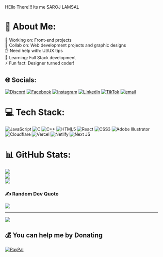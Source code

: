 HEllo There!!!
Its me SAROJ LAMSAL
# 💫 About Me:
📡 Working on: Front-end projects<br>🤝 Collab on: Web development projects and graphic designs<br>✋ Need help with: UI/UX tips<br>🌱 Learning: Full Stack development<br>⚡ Fun fact: Designer turned coder!


## 🌐 Socials:
[![Discord](https://img.shields.io/badge/Discord-%237289DA.svg?logo=discord&logoColor=white)](https://discord.gg/saroj_lamsal) [![Facebook](https://img.shields.io/badge/Facebook-%231877F2.svg?logo=Facebook&logoColor=white)](https://facebook.com/sarojlamsal005) [![Instagram](https://img.shields.io/badge/Instagram-%23E4405F.svg?logo=Instagram&logoColor=white)](https://instagram.com/_sarojlamsal) [![LinkedIn](https://img.shields.io/badge/LinkedIn-%230077B5.svg?logo=linkedin&logoColor=white)](https://linkedin.com/in/saroj-lamsal) [![TikTok](https://img.shields.io/badge/TikTok-%23000000.svg?logo=TikTok&logoColor=white)](https://tiktok.com/@saroj_lamsal) [![email](https://img.shields.io/badge/Email-D14836?logo=gmail&logoColor=white)](mailto:slamsal005@gmail.com) 

# 💻 Tech Stack:
![JavaScript](https://img.shields.io/badge/javascript-%23323330.svg?style=for-the-badge&logo=javascript&logoColor=%23F7DF1E) ![C](https://img.shields.io/badge/c-%2300599C.svg?style=for-the-badge&logo=c&logoColor=white) ![C++](https://img.shields.io/badge/c++-%2300599C.svg?style=for-the-badge&logo=c%2B%2B&logoColor=white) ![HTML5](https://img.shields.io/badge/html5-%23E34F26.svg?style=for-the-badge&logo=html5&logoColor=white) ![React](https://img.shields.io/badge/react-%2320232a.svg?style=for-the-badge&logo=react&logoColor=%2361DAFB) ![CSS3](https://img.shields.io/badge/css3-%231572B6.svg?style=for-the-badge&logo=css3&logoColor=white) ![Adobe Illustrator](https://img.shields.io/badge/adobe%20illustrator-%23FF9A00.svg?style=for-the-badge&logo=adobe%20illustrator&logoColor=white) ![Cloudflare](https://img.shields.io/badge/Cloudflare-F38020?style=for-the-badge&logo=Cloudflare&logoColor=white) ![Vercel](https://img.shields.io/badge/vercel-%23000000.svg?style=for-the-badge&logo=vercel&logoColor=white) ![Netlify](https://img.shields.io/badge/netlify-%23000000.svg?style=for-the-badge&logo=netlify&logoColor=#00C7B7) ![Next JS](https://img.shields.io/badge/Next-black?style=for-the-badge&logo=next.js&logoColor=white)
# 📊 GitHub Stats:
![](https://github-readme-stats.vercel.app/api?username=s-lamsal&theme=dark&hide_border=false&include_all_commits=false&count_private=false)<br/>
![](https://nirzak-streak-stats.vercel.app/?user=s-lamsal&theme=dark&hide_border=false)<br/>
![](https://github-readme-stats.vercel.app/api/top-langs/?username=s-lamsal&theme=dark&hide_border=false&include_all_commits=false&count_private=false&layout=compact)

### ✍️ Random Dev Quote
![](https://quotes-github-readme.vercel.app/api?type=horizontal&theme=radical)

---
[![](https://visitcount.itsvg.in/api?id=s-lamsal&icon=0&color=0)](https://visitcount.itsvg.in)

  ## 💰 You can help me by Donating
  [![PayPal](https://img.shields.io/badge/PayPal-00457C?style=for-the-badge&logo=paypal&logoColor=white)](https://paypal.me/paypal.me/sarojLamsal005) 

  
